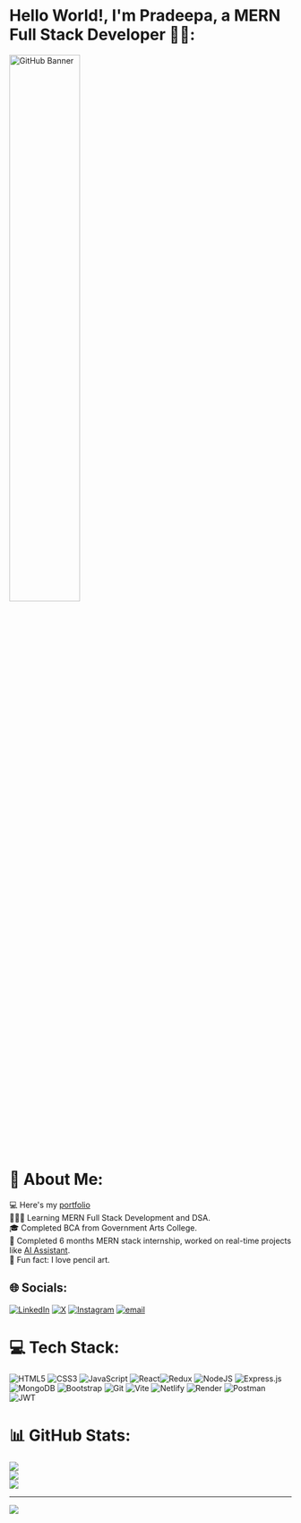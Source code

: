 # Hello World!, I'm Pradeepa, a MERN Full Stack Developer 👋🏼:

<img src="https://camo.githubusercontent.com/5bf0da46c5398f75e2ec953592c02afcf69379dcdb12a0c2922654a57b51fce2/68747470733a2f2f63646e2e6472696262626c652e636f6d2f75736572732f313336343032392f73637265656e73686f74732f31363039333236382f6d656469612f36386538326137666234393034363134613930363664366235343063313462322e676966" alt="GitHub Banner" width="50%" />

# 💫 About Me:
💻 Here's my [portfolio](https://prathii.netlify.app/) <br>
👨🏼‍💻 Learning MERN Full Stack Development and DSA. <br>
🎓 Completed BCA from Government Arts College. <br>
🧠 Completed 6 months MERN stack internship, worked on real-time projects like [AI Assistant](https://novaguide.netlify.app/). <br>
🎨 Fun fact: I love pencil art.


## 🌐 Socials:
 [![LinkedIn](https://img.shields.io/badge/LinkedIn-%230077B5.svg?logo=linkedin&logoColor=white)](https://linkedin.com/in/pradeepacsekar7) [![X](https://img.shields.io/badge/X-black.svg?logo=X&logoColor=white)](https://x.com/Pradeepa_dev)  [![Instagram](https://img.shields.io/badge/Instagram-%23E4405F.svg?logo=Instagram&logoColor=white)](https://instagram.com/pradeepa.dev) [![email](https://img.shields.io/badge/Email-D14836?logo=gmail&logoColor=white)](mailto:pradeepacsekar7@gmail.com) 

# 💻 Tech Stack:
 ![HTML5](https://img.shields.io/badge/html5-%23E34F26.svg?style=for-the-badge&logo=html5&logoColor=white) ![CSS3](https://img.shields.io/badge/css3-%231572B6.svg?style=for-the-badge&logo=css3&logoColor=white) ![JavaScript](https://img.shields.io/badge/javascript-%23323330.svg?style=for-the-badge&logo=javascript&logoColor=%23F7DF1E)  ![React](https://img.shields.io/badge/react-%2320232a.svg?style=for-the-badge&logo=react&logoColor=%2361DAFB)![Redux](https://img.shields.io/badge/redux-%23593d88.svg?style=for-the-badge&logo=redux&logoColor=white) ![NodeJS](https://img.shields.io/badge/node.js-6DA55F?style=for-the-badge&logo=node.js&logoColor=white) ![Express.js](https://img.shields.io/badge/express.js-%23404d59.svg?style=for-the-badge&logo=express&logoColor=%2361DAFB) ![MongoDB](https://img.shields.io/badge/MongoDB-%234ea94b.svg?style=for-the-badge&logo=mongodb&logoColor=white) ![Bootstrap](https://img.shields.io/badge/bootstrap-%238511FA.svg?style=for-the-badge&logo=bootstrap&logoColor=white) ![Git](https://img.shields.io/badge/git-%23F05033.svg?style=for-the-badge&logo=git&logoColor=white)  ![Vite](https://img.shields.io/badge/vite-%23646CFF.svg?style=for-the-badge&logo=vite&logoColor=white) ![Netlify](https://img.shields.io/badge/netlify-%23000000.svg?style=for-the-badge&logo=netlify&logoColor=#00C7B7) ![Render](https://img.shields.io/badge/Render-%46E3B7.svg?style=for-the-badge&logo=render&logoColor=white) ![Postman](https://img.shields.io/badge/Postman-FF6C37?style=for-the-badge&logo=postman&logoColor=white) ![JWT](https://img.shields.io/badge/JWT-black?style=for-the-badge&logo=JSON%20web%20tokens) 

# 📊 GitHub Stats:
![](https://github-readme-stats.vercel.app/api?username=Pradeepa7&theme=dark&hide_border=false&include_all_commits=false&count_private=false)<br/>
![](https://nirzak-streak-stats.vercel.app/?user=Pradeepa7&theme=dark&hide_border=false)<br/>
![](https://github-readme-stats.vercel.app/api/top-langs/?username=Pradeepa7&theme=dark&hide_border=false&include_all_commits=false&count_private=false&layout=compact)


---
[![](https://visitcount.itsvg.in/api?id=Pradeepa7&icon=0&color=0)](https://visitcount.itsvg.in)

<!-- Proudly created with GPRM ( https://gprm.itsvg.in ) -->
